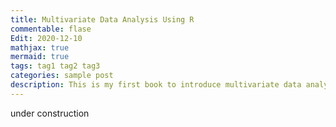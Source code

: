 ```yaml
---
title: Multivariate Data Analysis Using R
commentable: flase
Edit: 2020-12-10
mathjax: true
mermaid: true
tags: tag1 tag2 tag3
categories: sample post
description: This is my first book to introduce multivariate data analysis using R. Please check my R bookdown here [link](https://yilewang.github.io/MSA/intro).
---
```


under construction
